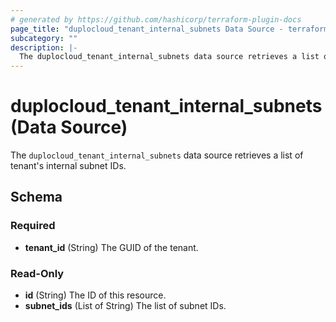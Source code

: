 ```yaml
---
# generated by https://github.com/hashicorp/terraform-plugin-docs
page_title: "duplocloud_tenant_internal_subnets Data Source - terraform-provider-duplocloud"
subcategory: ""
description: |-
  The duplocloud_tenant_internal_subnets data source retrieves a list of tenant's internal subnet IDs.
---
```


# duplocloud_tenant_internal_subnets (Data Source)

The `duplocloud_tenant_internal_subnets` data source retrieves a list of tenant's internal subnet IDs.



<!-- schema generated by tfplugindocs -->
## Schema

### Required

- **tenant_id** (String) The GUID of the tenant.

### Read-Only

- **id** (String) The ID of this resource.
- **subnet_ids** (List of String) The list of subnet IDs.


